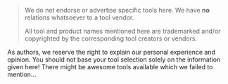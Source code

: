 
> We do not endorse or advertise specific tools here.
> We have **no** relations whatsoever to a tool vendor.
>
> All tool and product names mentioned here are trademarked and/or copyrighted by the corresponding tool creators or vendors.

As authors, we reserve the right to explain our personal experience and opinion.
You should not base your tool selection solely on the information given here! There might be awesome tools
available which we failed to mention...

